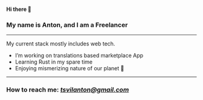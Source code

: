#### Hi there 👋 
### My name is Anton, and I am a Freelancer 
---

My current stack mostly includes web tech.

- I’m working on translations based marketplace App
- Learning Rust in my spare time
- Enjoying mismerizing nature of our planet 🙂
 
---
 ### How to reach me: *tsvilanton@gmail.com*
